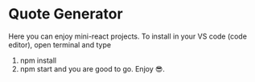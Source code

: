 # Quote Generator

Here you can enjoy mini-react projects. 
To install in your VS code (code editor), open terminal and type 
1. npm install
2. npm start
and you are good to go.
Enjoy 😎.

